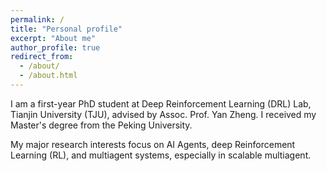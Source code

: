 ```yaml
---
permalink: /
title: "Personal profile"
excerpt: "About me"
author_profile: true
redirect_from: 
  - /about/
  - /about.html
---
```



I am a first-year PhD student at Deep Reinforcement Learning (DRL) Lab, Tianjin University (TJU), advised by Assoc. Prof. Yan Zheng. I received my Master's degree from the Peking University.

My major research interests focus on AI Agents, deep Reinforcement Learning (RL), and multiagent systems, especially in  scalable  multiagent.

